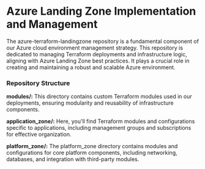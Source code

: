 # Azure Landing Zone Implementation and Management
The azure-terraform-landingzone repository is a fundamental component of our Azure cloud environment management strategy. This repository is dedicated to managing Terraform deployments and infrastructure logic, aligning with Azure Landing Zone best practices. It plays a crucial role in creating and maintaining a robust and scalable Azure environment.

### Repository Structure
**modules/:** This directory contains custom Terraform modules used in our deployments, ensuring modularity and reusability of infrastructure components.

**application_zone/:** Here, you'll find Terraform modules and configurations specific to applications, including management groups and subscriptions for effective organization.

**platform_zone/:** The platform_zone directory contains modules and configurations for core platform components, including networking, databases, and integration with third-party modules.
